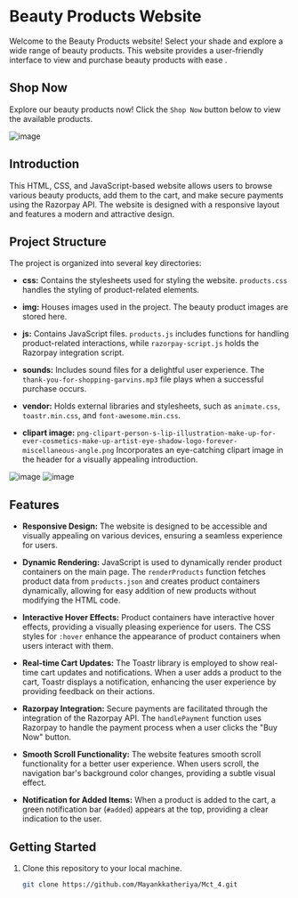 # Beauty Products Website

Welcome to the Beauty Products website! Select your shade and explore a wide range of beauty products. This website provides a user-friendly interface to view and purchase beauty products with ease
.
## Shop Now
Explore our beauty products now! Click the `Shop Now` button below to view the available products.

![image](https://github.com/Mayankkatheriya/Mct_4/assets/126158413/161afa9f-8dba-4763-8b52-1e07ad99a8cb)

## Introduction
This HTML, CSS, and JavaScript-based website allows users to browse various beauty products, add them to the cart, and make secure payments using the Razorpay API. The website is designed with a responsive layout and features a modern and attractive design.

## Project Structure
The project is organized into several key directories:

- **css:** Contains the stylesheets used for styling the website. `products.css` handles the styling of product-related elements.

- **img:** Houses images used in the project. The beauty product images are stored here.

- **js:** Contains JavaScript files. `products.js` includes functions for handling product-related interactions, while `razorpay-script.js` holds the Razorpay integration script.

- **sounds:** Includes sound files for a delightful user experience. The `thank-you-for-shopping-garvins.mp3` file plays when a successful purchase occurs.

- **vendor:** Holds external libraries and stylesheets, such as `animate.css`, `toastr.min.css`, and `font-awesome.min.css`.

- **clipart image:** `png-clipart-person-s-lip-illustration-make-up-for-ever-cosmetics-make-up-artist-eye-shadow-logo-forever-miscellaneous-angle.png` Incorporates an eye-catching clipart image in the header for a visually appealing introduction.

![image](https://github.com/Mayankkatheriya/Mct_4/assets/126158413/9265bf56-80a6-4339-852d-073e2b7a29b8)
![image](https://github.com/Mayankkatheriya/Mct_4/assets/126158413/52933b47-b6c6-4a61-bf8f-df781aaf59ee)


## Features
- **Responsive Design:** The website is designed to be accessible and visually appealing on various devices, ensuring a seamless experience for users.

- **Dynamic Rendering:** JavaScript is used to dynamically render product containers on the main page. The `renderProducts` function fetches product data from `products.json` and creates product containers dynamically, allowing for easy addition of new products without modifying the HTML code.

- **Interactive Hover Effects:** Product containers have interactive hover effects, providing a visually pleasing experience for users. The CSS styles for `:hover` enhance the appearance of product containers when users interact with them.

- **Real-time Cart Updates:** The Toastr library is employed to show real-time cart updates and notifications. When a user adds a product to the cart, Toastr displays a notification, enhancing the user experience by providing feedback on their actions.

- **Razorpay Integration:** Secure payments are facilitated through the integration of the Razorpay API. The `handlePayment` function uses Razorpay to handle the payment process when a user clicks the "Buy Now" button.

- **Smooth Scroll Functionality:** The website features smooth scroll functionality for a better user experience. When users scroll, the navigation bar's background color changes, providing a subtle visual effect.

- **Notification for Added Items:** When a product is added to the cart, a green notification bar (`#added`) appears at the top, providing a clear indication to the user.

## Getting Started
1. Clone this repository to your local machine.
   ```bash
   git clone https://github.com/Mayankkatheriya/Mct_4.git

